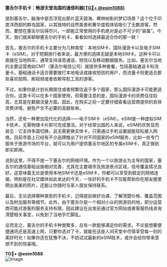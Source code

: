 **塞舌尔手机卡：畅游天堂岛国的通信利器[[TG💪+ @esim1088](https://t.me/s/esim1088)]**

提到塞舌尔，脑海中是否浮现出那片蓝天碧海、椰林树影的梦幻场景？这个位于印度洋西部的群岛国家，以其独特的自然美景和奢华度假体验吸引了无数游客。然而，要想在塞舌尔玩得尽兴，一部能正常使用的手机绝对是必不可少的“装备”。今天，我们就来聊聊塞舌尔的手机卡，看看如何选择最适合你的那一款！

首先，塞舌尔的手机卡主要分为几种类型：本地SIM卡、国际漫游卡以及电子SIM卡（eSIM）。对于短期旅行者来说，最方便的选择无疑是本地SIM卡。这种卡可以直接在当地购买，通常支持语音通话、短信以及移动数据服务。比如，塞舌尔当地的主要运营商如CMT（塞舌尔电信公司）就提供多种套餐，包括基础通话卡和流量卡。基础通话卡适合需要拨打本地电话或接收短信的用户，而流量卡则更适合那些喜欢拍照、刷视频或者依赖导航工具的游客。

不过，如果你是计划长期居住或者频繁往返于多个国家，那么国际漫游卡可能更适合你。这类卡可以在多个国家使用，但需要注意的是，国际漫游卡的资费往往较高，尤其是在数据流量方面。因此，在购买之前一定要仔细查看运营商提供的具体资费详情，避免产生不必要的高额账单。

当然，还有一种更加现代化的选择——电子SIM卡（eSIM）。eSIM是一种虚拟SIM卡技术，无需物理卡片即可完成激活。对于经常出国的人来说，eSIM的优势显而易见：它支持多国切换，且无需更换实体卡，只需通过手机设置就能轻松接入网络。目前市面上已经有不少品牌推出了针对不同国家的eSIM服务，比如一些专门服务于旅游市场的平台，就可以为用户提供塞舌尔地区的专属eSIM卡，真正做到即买即用。

说到这里，不得不提一下塞舌尔的网络环境。作为一个以旅游业为主导的国家，塞舌尔的通信基础设施相对完善，尤其在主要城市及旅游景点区域，信号覆盖情况良好。这意味着无论是使用本地SIM卡还是eSIM卡，你都可以享受到稳定的网络连接。特别是在社交媒体如此发达的今天，一张好的手机卡不仅能帮助你在朋友圈里晒出美美的照片，还能让你随时与家人朋友保持联系。

最后，无论选择哪种类型的手机卡，记得提前做好功课，了解清楚价格、覆盖范围以及附加服务等细节。此外，由于塞舌尔是一个相对小众的旅游目的地，部分运营商可能对游客的服务支持有限，因此建议在出发前通过官方网站或者客服热线咨询清楚相关事宜，以免到了当地手忙脚乱。

总而言之，塞舌尔的手机卡种类繁多，总有一款能够满足你的需求。不论是想要便捷通讯还是高速上网，只要你选对了卡，就能在这座人间天堂中尽情享受每一刻的美好时光！如果你还在犹豫不决，不妨试试最新的eSIM技术，或许会给你带来意想不到的惊喜哦。

**TG💪+ @esim1088**  
![Image](https://i.postimg.cc/4NQfJmqS/Snipaste-2025-05-13-00-14-12.png)